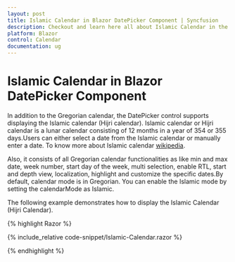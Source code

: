 ```yaml
---
layout: post
title: Islamic Calendar in Blazor DatePicker Component | Syncfusion
description: Checkout and learn here all about Islamic Calendar in the Syncfusion Blazor DatePicker component and much more.
platform: Blazor
control: Calendar
documentation: ug
---
```


# Islamic Calendar in Blazor DatePicker Component

In addition to the Gregorian calendar, the DatePicker control supports displaying the Islamic calendar (Hijri calendar). Islamic calendar or Hijri calendar is a lunar calendar consisting of 12 months in a year of 354 or 355 days.Users can either select a date from the Islamic calendar or manually enter a date. To know more about Islamic calendar [wikipedia](https://en.wikipedia.org/wiki/Islamic_calendar).

Also, it consists of all Gregorian calendar functionalities as like min and max date, week number, start day of the week, multi selection, enable RTL, start and depth view, localization, highlight and customize the specific dates.By default, calendar mode is in Gregorian. You can enable the Islamic mode by setting the calendarMode as Islamic.

The following example demonstrates how to display the Islamic Calendar (Hijri Calendar).

{% highlight Razor %}

{% include_relative code-snippet/Islamic-Calendar.razor %}

{% endhighlight %} 